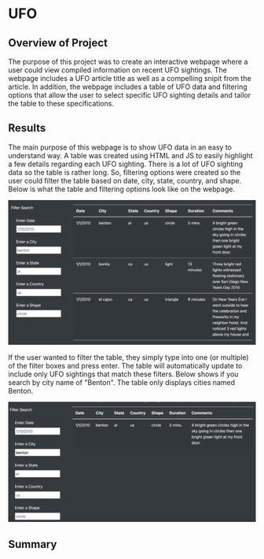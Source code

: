# UFO

## Overview of Project

The purpose of this project was to create an interactive webpage where a user could view compiled information on recent UFO sightings. The webpage includes a UFO article title as well as a compelling snipit from the article. In addition, the webpage includes a table of UFO data and filtering options that allow the user to select specific UFO sighting details and tailor the table to these specifications. 

## Results

The main purpose of this webpage is to show UFO data in an easy to understand way. A table was created using HTML and JS to easily highlight a few details regarding each UFO sighting. There is a lot of UFO sighting data so the table is rather long. So, filtering options were created so the user could filter the table based on date, city, state, country, and shape. Below is what the table and filtering options look like on the webpage. 

![alt text](https://raw.githubusercontent.com/KitWilliams07/UFO/main/UFO/static/images/website_screenshot.png)

If the user wanted to filter the table, they simply type into one (or multiple) of the filter boxes and press enter. The table will automatically update to include only UFO sightings that match these filters. Below shows if you search by city name of "Benton". The table only displays cities named Benton.

![alt text](https://raw.githubusercontent.com/KitWilliams07/UFO/main/UFO/static/images/city_search.png)

## Summary 


